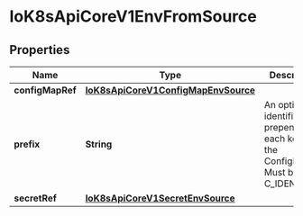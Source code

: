 
# IoK8sApiCoreV1EnvFromSource

## Properties
Name | Type | Description | Notes
------------ | ------------- | ------------- | -------------
**configMapRef** | [**IoK8sApiCoreV1ConfigMapEnvSource**](IoK8sApiCoreV1ConfigMapEnvSource.md) |  |  [optional]
**prefix** | **String** | An optional identifier to prepend to each key in the ConfigMap. Must be a C_IDENTIFIER. |  [optional]
**secretRef** | [**IoK8sApiCoreV1SecretEnvSource**](IoK8sApiCoreV1SecretEnvSource.md) |  |  [optional]



